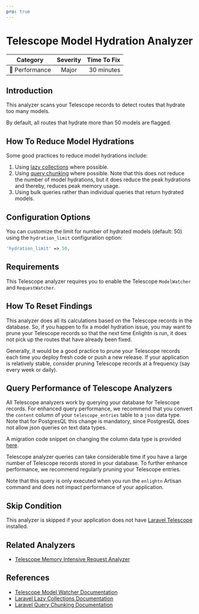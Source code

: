```yaml
---
pro: true
---
```


# Telescope Model Hydration Analyzer <Badge text="PRO" type="tip"/>

| Category       | Severity   | Time To Fix  |
| -------------  |:----------:| ------------:|
| :rocket: Performance | Major | 30 minutes  |

## Introduction

This analyzer scans your Telescope records to detect routes that hydrate too many models.

By default, all routes that hydrate more than 50 models are flagged.

## How To Reduce Model Hydrations

Some good practices to reduce model hydrations include:

1. Using [lazy collections](https://laravel.com/docs/collections#lazy-collections) where possible.
2. Using [query chunking](https://laravel.com/docs/queries#chunking-results) where possible. Note that this does not reduce the number of model hydrations, but it does reduce the peak hydrations and thereby, reduces peak memory usage.
3. Using bulk queries rather than individual queries that return hydrated models.

## Configuration Options

You can customize the limit for number of hydrated models (default: 50) using the `hydration_limit` configuration option:

```php
'hydration_limit' => 50,
```

## Requirements

This Telescope analyzer requires you to enable the Telescope `ModelWatcher` and `RequestWatcher`.

## How To Reset Findings

This analyzer does all its calculations based on the Telescope records in the database. So, if you happen to fix a model hydration issue, you may want to prune your Telescope records so that the next time Enlightn is run, it does not pick up the routes that have already been fixed.

Generally, it would be a good practice to prune your Telescope records each time you deploy fresh code or push a new release. If your application is relatively stable, consider pruning Telescope records at a frequency (say every week or daily).

## Query Performance of Telescope Analyzers

All Telescope analyzers work by querying your database for Telescope records. For enhanced query performance, we recommend that you convert the `content` column of your `telescope_entries` table to a `json` data type. Note that for PostgresQL this change is mandatory, since PostgresQL does not allow json queries on text data types.

A migration code snippet on changing the column data type is provided [here](/performance/telescope-cache-hit-ratio-analyzer.html#special-note-for-performance-of-telescope-analyzers).

Telescope analyzer queries can take considerable time if you have a large number of Telescope records stored in your database. To further enhance performance, we recommend regularly pruning your Telescope entries. 

Note that this query is only executed when you run the `enlightn` Artisan command and does not impact performance of your application.

## Skip Condition

This analyzer is skipped if your application does not have [Laravel Telescope](https://laravel.com/docs/telescope) installed.

## Related Analyzers

- [Telescope Memory Intensive Request Analyzer](/docs/performance/telescope-memory-intensive-request-analyzer)

## References

- [Telescope Model Watcher Documentation](https://laravel.com/docs/telescope#model-watcher)
- [Laravel Lazy Collections Documentation](https://laravel.com/docs/collections#lazy-collections)
- [Laravel Query Chunking Documentation](https://laravel.com/docs/queries#chunking-results)